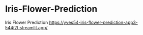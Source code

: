 # Iris-Flower-Prediction
Iris Flower Prediction
https://yves54-iris-flower-prediction-app3-544i2t.streamlit.app/
